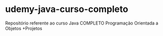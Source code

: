 # udemy-java-curso-completo
Repositório referente ao curso Java COMPLETO Programação Orientada a Objetos +Projetos

